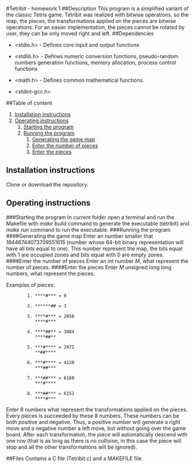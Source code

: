 #Tetribit - homework 1
##Description
This program is a simplified variant of the classic Tetris game. Tetribit was
realized with bitwise operations, so the map, the pieces, the transformations 
applied on the pieces are bitwise operations. For an easier implementation,
the pieces cannot be rotated by user, they can be only moved right and left.
##Dependencies
 * <stdio.h> - Defines core input and output functions
 
 * <stdlib.h> - Defines numeric conversion functions, pseudo-random numbers 
 generation functions, memory allocation, process control functions
 
 * <math.h> -  	Defines common mathematical functions. 
 
 * <stdint-gcc.h>
 
 ##Table of content
 1. [Installation instructions](#introduction)
 2. [Operating instructions](#operating)
    1. [Starting the program](#starting)
    2. [Running the program](#running)
       1. [Generating the game map](#generating)
       2. [Enter the number of pieces](#number)
       3. [Enter the pieces](#pieces)
 
 ## Installation instructions <a name="introduction"></a>
 Clone or download the repository.
 ## Operating instructions <a name="operating"></a>
 ###Starting the program <a name="starting"></a>
 In current folder open a terminal and run the Makefile with *make build* command
 to generate the executable (tetribit) and *make run* command to run the executable.
 ###Running the program <a name="running"></a>
 ####Generating the game map <a name="generating"></a>
 Enter an number smaller that 18446744073709551615 
 (number whose 64-bit binary representation will have all bits equal to one).
 This number represent the map, the bits equal with 1 are occupied zones and 
 bits equal with 0 are empty zones. 
 ####Enter the number of pieces <a name="number"></a>
 Enter an int number *M*, what represent the number of pieces.
 ####Enter the pieces<a name="number"></a>
 Enter *M* unsigned long long numbers, what represent the pieces.
 
 Examples of pieces:
            
            1. ****#*** = 8
            
            2. ******## = 3
            
            3. ****#*** = 2056
               ****#***
            
            4. ****##** = 3084
               ****##** 
             
            5. ***#**** = 2072
               **##****
               
            6. ***#**** = 4120
               ***##***
               
            7. ***##*** = 6160
               ***#****	
               
            8. ***##*** = 6152
               ****#***	
              
 
 Enter 8 numbers what represent the transformations applied 
 on the pieces. Every pieces is succeeded by these 8 numbers.
 These numbers can be both positive and negative. Thus, a positive number will
 generate a right move and a negative number a left move, but without going over
 the game board. After each transformation, the piece will automatically descend 
 with one row (that is as long as there is no collision, in this case the piece
 will stop and all the other transformations will be ignored).
 
##Files
Contains a C file (Tetribit.c) and a MAKEFILE file.
       